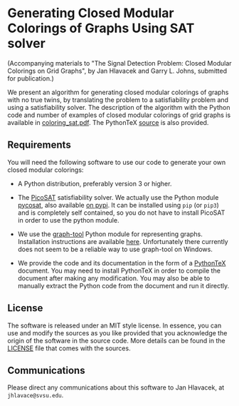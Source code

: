 # Generating Closed Modular Colorings of Graphs Using SAT solver

(Accompanying materials to "The Signal Detection Problem: Closed Modular
Colorings on Grid Graphs", by Jan Hlavacek and Garry L. Johns, submitted for
publication.)

We present an algorithm for generating closed modular colorings of graphs with
no true twins, by translating the problem to a satisfiability problem and using
a satisfiability solver.  The description of the algorithm with the Python code
and number of examples of closed modular colorings of grid graphs is available
in [coloring_sat.pdf](coloring_sat.pdf).  The PythonTeX [source](coloring_sat.tex) is also provided.

## Requirements

You will need the following software to use our code to generate your own
closed modular colorings:

- A Python distribution, preferably version 3 or higher.

- The [PicoSAT](http://fmv.jku.at/picosat/) satisfiability solver.  We actually
  use the Python module [pycosat](https://github.com/ContinuumIO/pycosat), also
  available [on pypi](https://pypi.python.org/pypi/pycosat).  It can be
  installed using `pip` (or `pip3`) and is completely self contained, so you do
  not have to install PicoSAT in order to use the python module.

- We use the [graph-tool](https://graph-tool.skewed.de/) Python module for
  representing graphs.  Installation instructions are available [here](https://git.skewed.de/count0/graph-tool/wikis/installation-instructions#native-installation).  Unfortunately there currently does not seem to be a reliable way to use graph-tool on Windows.

- We provide the code and its documentation in the form of a
  [PythonTeX](https://github.com/gpoore/pythontex) document.  You may need to
  install PythonTeX in order to compile the document after making any
  modification.  You may also be able to manually extract the Python code from
  the document and run it directly.

## License

The software is released under an MIT style license. In essence, you can use and modify the
sources as you like provided that you acknowledge the origin of the software in
the source code. More details can be found in the [LICENSE](LICENSE) file that comes with
the sources.

## Communications

Please direct any communications about this software to Jan Hlavacek, at
`jhlavace@svsu.edu`.
